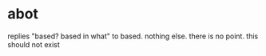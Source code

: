 # abot
replies "based? based in what" to based. nothing else. there is no point. this should not exist
